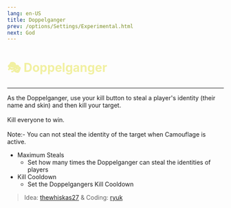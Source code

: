 ```yaml
---
lang: en-US
title: Doppelganger
prev: /options/Settings/Experimental.html
next: God
---
```


# <font color=#f1f0a1>🎭 <b>Doppelganger</b></font> <Badge text="Killing" type="tip" vertical="middle"/>
---

As the Doppelganger, use your kill button to steal a player's identity (their name and skin) and then kill your target.<br><br>
Kill everyone to win.<br><br>
Note:- You can not steal the identity of the target when Camouflage is active.
* Maximum Steals
  * Set how many times the Doppelganger can steal the identities of players
* Kill Cooldown
  * Set the Doppelgangers Kill Cooldown

> Idea: [thewhiskas27](#) & Coding: [ryuk](#)